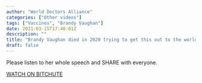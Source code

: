 ```yaml
---
author: "World Doctors Alliance"
categories: ["Other videos"]
tags: ["Vaccines", "Brandy Vaughan"]
date: 2021-03-15T17:40:01Z
description: ""
title: "Brandy Vaughan died in 2020 trying to get this out to the world - hear her words"
draft: false
---
```


Please listen to her whole speech and SHARE with everyone.

[WATCH ON BITCHUTE](https://www.bitchute.com/video/94EocF5NoWW6/)  